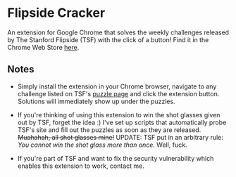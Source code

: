 # Flipside Cracker

An extension for Google Chrome that solves the weekly challenges released by The Stanford Flipside (TSF) with the click of a button! Find it in the Chrome Web Store [here](https://chrome.google.com/webstore/detail/flipside-cracker/ackdccicagmfbejojcgknoffhocgcdfe).

## Notes

+ Simply install the extension in your Chrome browser, navigate to any challenge listed on TSF's [puzzle page](http://stanfordflipside.com/category/puzzles/) and click the extension button. Solutions will immediately show up under the puzzles.

+ If you're thinking of using this extension to win the shot glasses given out by TSF, forget the idea :) I've set up scripts that automatically probe TSF's site and fill out the puzzles as soon as they are released. ~~Muahahah, all shot glasses mine!~~ UPDATE: TSF put in an arbitrary rule: *You cannot win the shot glass more than once.* Well, fuck.

+ If you're part of TSF and want to fix the security vulnerability which enables this extension to work, contact me.


